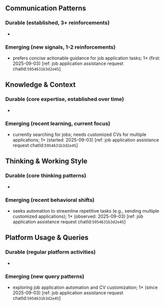 ## Communication Patterns
### Durable (established, 3+ reinforcements)
- 

### Emerging (new signals, 1-2 reinforcements)
- prefers concise actionable guidance for job application tasks; 1× (first: 2025-09-03) [ref: job application assistance request chatId:`5954631b3d2e45`]

## Knowledge & Context
### Durable (core expertise, established over time)
- 

### Emerging (recent learning, current focus)
- currently searching for jobs; needs customized CVs for multiple applications; 1× (started: 2025-09-03) [ref: job application assistance request chatId:`5954631b3d2e45`]

## Thinking & Working Style
### Durable (core thinking patterns)
- 

### Emerging (recent behavioral shifts)
- seeks automation to streamline repetitive tasks (e.g., sending multiple customized applications); 1× (observed: 2025-09-03) [ref: job application assistance request chatId:`5954631b3d2e45`]

## Platform Usage & Queries
### Durable (regular platform activities)
- 

### Emerging (new query patterns)
- exploring job application automation and CV customization; 1× (since 2025-09-03) [ref: job application assistance request chatId:`5954631b3d2e45`]